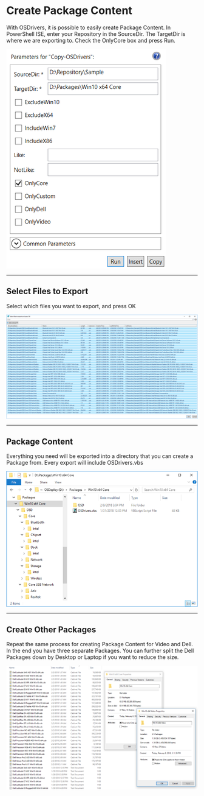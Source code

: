 # Create Package Content

With OSDrivers, it is possible to easily create Package Content.  In PowerShell ISE, enter your Repository in the SourceDir.  The TargetDir is where we are exporting to.  Check the OnlyCore box and press Run.

![](/assets/2018-02-08_15-01-36.png)

---

## Select Files to Export

Select which files you want to export, and press OK

![](/assets/2018-02-08_15-04-16.png)

---

## Package Content

Everything you need will be exported into a directory that you can create a Package from.  Every export will include OSDrivers.vbs

![](/assets/2018-02-08_15-07-23.png)

---

## Create Other Packages

Repeat the same process for creating Package Content for Video and Dell.  In the end you have three separate Packages.  You can further split the Dell Packages down by Desktop or Laptop if you want to reduce the size.

![](/assets/2018-02-08_15-13-45.png)









